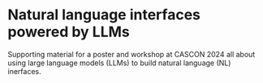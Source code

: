 # Natural language interfaces powered by LLMs
Supporting material for a poster and workshop at CASCON 2024 all about using large language models (LLMs) to build natural language (NL) inerfaces.

